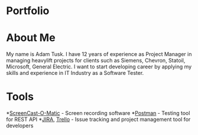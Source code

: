 # Portfolio

# About Me
My name is Adam Tusk. I have 12 years of experience as Project Manager in managing heavylift projects for clients such as Siemens, Chevron, Statoil, Microsoft, General Electric. I want to start developing career by applying my skills and experience in IT Industry as a Software Tester.

# Tools
*[ScreenCast-O-Matic](https://screencast-o-matic.com/home) - Screen recording software
*[Postman](https://www.postman.com/) - Testing tool for REST API
*[JIRA](https://www.atlassian.com/software/jira), [Trello](https://trello.com/) - Issue tracking and project management tool for developers
